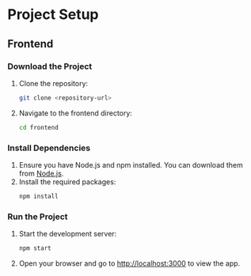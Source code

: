 # Project Setup

## Frontend

### Download the Project
1. Clone the repository:
   ```bash
   git clone <repository-url>
   ```
2. Navigate to the frontend directory:
   ```bash
   cd frontend
   ```

### Install Dependencies
1. Ensure you have Node.js and npm installed. You can download them from [Node.js](https://nodejs.org/).
2. Install the required packages:
   ```bash
   npm install
   ```

### Run the Project
1. Start the development server:
   ```bash
   npm start
   ```
2. Open your browser and go to [http://localhost:3000](http://localhost:3000) to view the app.
